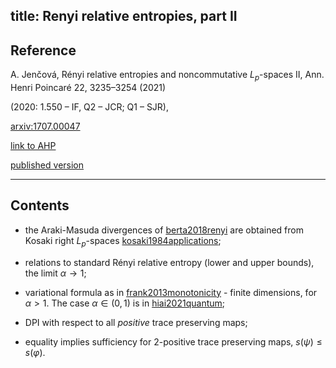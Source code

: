 title: Renyi relative entropies, part II
---
## Reference

A. Jenčová, Rényi relative entropies and noncommutative $L_p$-spaces II, Ann. Henri Poincaré 22, 3235–3254 (2021)

(2020: 1.550 – IF, Q2 – JCR; Q1 – SJR),

[arxiv:1707.00047](https://arxiv.org/abs/1707.00047)

[link to AHP](https://link.springer.com/content/pdf/10.1007/s00023-021-01074-9.pdf)

[published version](jencova2021renyi/published.pdf)

---

## Contents

* the Araki-Masuda divergences of [berta2018renyi](berta2018renyi) are obtained from Kosaki right $L_p$-spaces
[kosaki1984applications](kosaki1984applications);

* relations to standard Rényi relative entropy (lower and upper bounds), the limit $\alpha\to1$;

* variational formula as in [frank2013monotonicity](frank2013monotonicity) - finite dimensions, for $\alpha>1$.
 The case $\alpha\in (0,1)$ is in [hiai2021quantum](BOOK_hiai2021quantum);

* DPI with respect to all *positive* trace preserving maps;

* equality implies sufficiency for 2-positive trace preserving maps, $s(\psi)\le s(\varphi)$.
